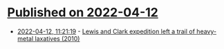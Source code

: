 # [Published on 2022-04-12](index.md)

* [2022-04-12, 11:21:19](https://news.ycombinator.com/item?id=31001073) - [Lewis and Clark expedition left a trail of heavy-metal laxatives (2010)](http://www.offbeatoregon.com/H1006d_BiliousPills.html)
